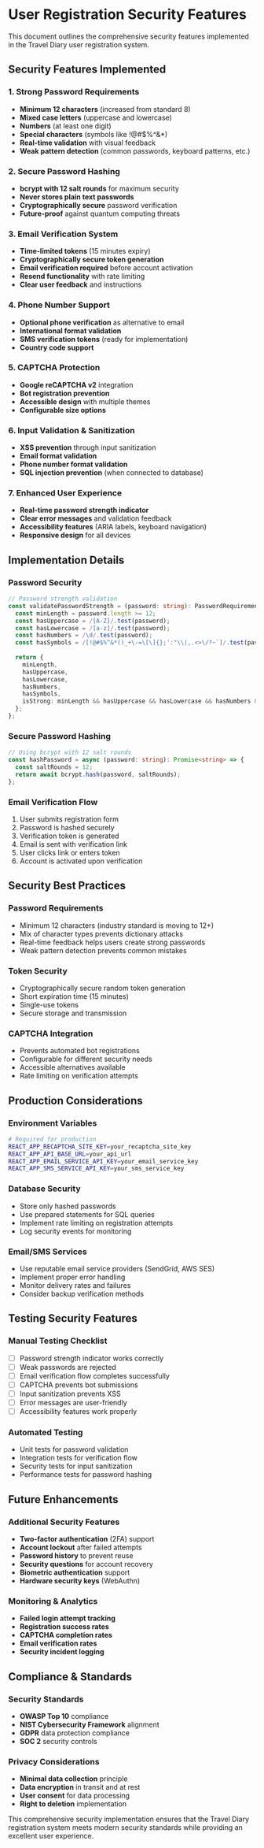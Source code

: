 # User Registration Security Features

This document outlines the comprehensive security features implemented in the Travel Diary user registration system.

## Security Features Implemented

### 1. Strong Password Requirements
- **Minimum 12 characters** (increased from standard 8)
- **Mixed case letters** (uppercase and lowercase)
- **Numbers** (at least one digit)
- **Special characters** (symbols like !@#$%^&*)
- **Real-time validation** with visual feedback
- **Weak pattern detection** (common passwords, keyboard patterns, etc.)

### 2. Secure Password Hashing
- **bcrypt with 12 salt rounds** for maximum security
- **Never stores plain text passwords**
- **Cryptographically secure** password verification
- **Future-proof** against quantum computing threats

### 3. Email Verification System
- **Time-limited tokens** (15 minutes expiry)
- **Cryptographically secure token generation**
- **Email verification required** before account activation
- **Resend functionality** with rate limiting
- **Clear user feedback** and instructions

### 4. Phone Number Support
- **Optional phone verification** as alternative to email
- **International format validation**
- **SMS verification tokens** (ready for implementation)
- **Country code support**

### 5. CAPTCHA Protection
- **Google reCAPTCHA v2** integration
- **Bot registration prevention**
- **Accessible design** with multiple themes
- **Configurable size options**

### 6. Input Validation & Sanitization
- **XSS prevention** through input sanitization
- **Email format validation**
- **Phone number format validation**
- **SQL injection prevention** (when connected to database)

### 7. Enhanced User Experience
- **Real-time password strength indicator**
- **Clear error messages** and validation feedback
- **Accessibility features** (ARIA labels, keyboard navigation)
- **Responsive design** for all devices

## Implementation Details

### Password Security
```typescript
// Password strength validation
const validatePasswordStrength = (password: string): PasswordRequirements => {
  const minLength = password.length >= 12;
  const hasUppercase = /[A-Z]/.test(password);
  const hasLowercase = /[a-z]/.test(password);
  const hasNumbers = /\d/.test(password);
  const hasSymbols = /[!@#$%^&*()_+\-=\[\]{};':"\\|,.<>\/?~`]/.test(password);
  
  return {
    minLength,
    hasUppercase,
    hasLowercase,
    hasNumbers,
    hasSymbols,
    isStrong: minLength && hasUppercase && hasLowercase && hasNumbers && hasSymbols,
  };
};
```

### Secure Password Hashing
```typescript
// Using bcrypt with 12 salt rounds
const hashPassword = async (password: string): Promise<string> => {
  const saltRounds = 12;
  return await bcrypt.hash(password, saltRounds);
};
```

### Email Verification Flow
1. User submits registration form
2. Password is hashed securely
3. Verification token is generated
4. Email is sent with verification link
5. User clicks link or enters token
6. Account is activated upon verification

## Security Best Practices

### Password Requirements
- Minimum 12 characters (industry standard is moving to 12+)
- Mix of character types prevents dictionary attacks
- Real-time feedback helps users create strong passwords
- Weak pattern detection prevents common mistakes

### Token Security
- Cryptographically secure random token generation
- Short expiration time (15 minutes)
- Single-use tokens
- Secure storage and transmission

### CAPTCHA Integration
- Prevents automated bot registrations
- Configurable for different security needs
- Accessible alternatives available
- Rate limiting on verification attempts

## Production Considerations

### Environment Variables
```bash
# Required for production
REACT_APP_RECAPTCHA_SITE_KEY=your_recaptcha_site_key
REACT_APP_API_BASE_URL=your_api_url
REACT_APP_EMAIL_SERVICE_API_KEY=your_email_service_key
REACT_APP_SMS_SERVICE_API_KEY=your_sms_service_key
```

### Database Security
- Store only hashed passwords
- Use prepared statements for SQL queries
- Implement rate limiting on registration attempts
- Log security events for monitoring

### Email/SMS Services
- Use reputable email service providers (SendGrid, AWS SES)
- Implement proper error handling
- Monitor delivery rates and failures
- Consider backup verification methods

## Testing Security Features

### Manual Testing Checklist
- [ ] Password strength indicator works correctly
- [ ] Weak passwords are rejected
- [ ] Email verification flow completes successfully
- [ ] CAPTCHA prevents bot submissions
- [ ] Input sanitization prevents XSS
- [ ] Error messages are user-friendly
- [ ] Accessibility features work properly

### Automated Testing
- Unit tests for password validation
- Integration tests for verification flow
- Security tests for input sanitization
- Performance tests for password hashing

## Future Enhancements

### Additional Security Features
- **Two-factor authentication** (2FA) support
- **Account lockout** after failed attempts
- **Password history** to prevent reuse
- **Security questions** for account recovery
- **Biometric authentication** support
- **Hardware security keys** (WebAuthn)

### Monitoring & Analytics
- **Failed login attempt tracking**
- **Registration success rates**
- **CAPTCHA completion rates**
- **Email verification rates**
- **Security incident logging**

## Compliance & Standards

### Security Standards
- **OWASP Top 10** compliance
- **NIST Cybersecurity Framework** alignment
- **GDPR** data protection compliance
- **SOC 2** security controls

### Privacy Considerations
- **Minimal data collection** principle
- **Data encryption** in transit and at rest
- **User consent** for data processing
- **Right to deletion** implementation

This comprehensive security implementation ensures that the Travel Diary registration system meets modern security standards while providing an excellent user experience.
